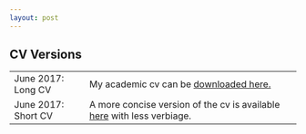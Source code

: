 ```yaml
---
layout: post
---
```

##  CV Versions
<table class="table table-hover">
<tr>
  <td class='col-md-3'>June 2017: Long CV</td>
  <td>My academic cv can be <a href="/downloads/cv/resume.pdf">downloaded here.</a></td>
</tr>
<tr>
  <td class='col-md-3'>June 2017: Short CV</td>
  <td> A more concise version of the cv is available <a href="/downloads/cv/concise_cv.pdf">here</a> with less verbiage.</td>
</tr>
</table>
